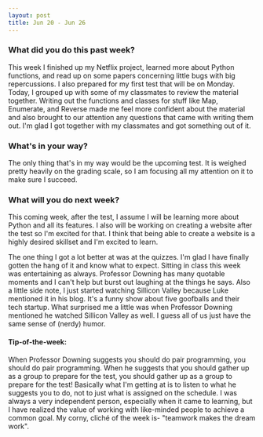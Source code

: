 ```yaml
---
layout: post
title: Jun 20 - Jun 26
---
```

### What did you do this past week? ###
This week I finished up my Netflix project, learned more about Python functions, and read up on some papers concerning little bugs with big repercussions. I also prepared for my first test that will be on Monday. Today, I grouped up with some of my classmates to review the material together. Writing out the functions and classes for stuff like Map, Enumerate, and Reverse made me feel more confident about the material and also brought to our attention any questions that came with writing them out. I'm glad I got together with my classmates and got something out of it.

### What's in your way? ###
The only thing that's in my way would be the upcoming test. It is weighed pretty heavily on the grading scale, so I am focusing all my attention on it to make sure I succeed.

### What will you do next week? ###
This coming week, after the test, I assume I will be learning more about Python and all its features. I also will be working on creating a website after the test so I'm excited for that. I think that being able to create a website is a highly desired skillset and I'm excited to learn.

The one thing I got a lot better at was at the quizzes. I'm glad I have finally gotten the hang of it and know what to expect. Sitting in class this week was entertaining as always. Professor Downing has many quotable moments and I can't help but burst out laughing at the things he says. Also a little side note, I just started watching Sillicon Valley because Luke mentioned it in his blog. It's a funny show about five goofballs and their tech startup. What surprised me a little was when Professor Downing mentioned he watched Sillicon Valley as well. I guess all of us just have the same sense of (nerdy) humor.

#### Tip-of-the-week: ####
When Professor Downing suggests you should do pair programming, you should do pair programming. When he suggests that you should gather up as a group to prepare for the test, you should gather up as a group to prepare for the test! Basically what I'm getting at is to listen to what he suggests you to do, not to just what is assigned on the schedule. I was always a very independent person, especially when it came to learning, but I have realized the value of working with like-minded people to achieve a common goal. My corny, cliché of the week is- "teamwork makes the dream work".
